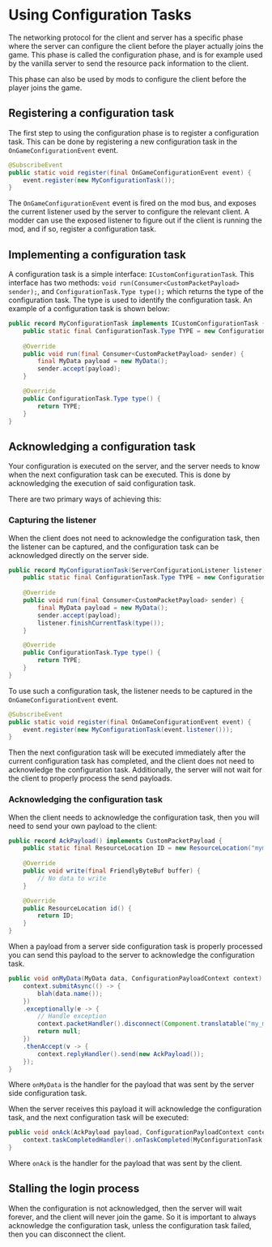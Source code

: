# Using Configuration Tasks

The networking protocol for the client and server has a specific phase where the server can configure the client before the player actually joins the game.
This phase is called the configuration phase, and is for example used by the vanilla server to send the resource pack information to the client.

This phase can also be used by mods to configure the client before the player joins the game.

## Registering a configuration task
The first step to using the configuration phase is to register a configuration task.
This can be done by registering a new configuration task in the `OnGameConfigurationEvent` event.
```java
@SubscribeEvent
public static void register(final OnGameConfigurationEvent event) {
    event.register(new MyConfigurationTask());
}
```
The `OnGameConfigurationEvent` event is fired on the mod bus, and exposes the current listener used by the server to configure the relevant client.
A modder can use the exposed listener to figure out if the client is running the mod, and if so, register a configuration task.

## Implementing a configuration task
A configuration task is a simple interface: `ICustomConfigurationTask`.
This interface has two methods: `void run(Consumer<CustomPacketPayload> sender);`, and `ConfigurationTask.Type type();` which returns the type of the configuration task.
The type is used to identify the configuration task.
An example of a configuration task is shown below:
```java
public record MyConfigurationTask implements ICustomConfigurationTask {
    public static final ConfigurationTask.Type TYPE = new ConfigurationTask.Type(new ResourceLocation("mymod:my_task"));
    
    @Override
    public void run(final Consumer<CustomPacketPayload> sender) {
        final MyData payload = new MyData();
        sender.accept(payload);
    }

    @Override
    public ConfigurationTask.Type type() {
        return TYPE;
    }
}
```

## Acknowledging a configuration task
Your configuration is executed on the server, and the server needs to know when the next configuration task can be executed.
This is done by acknowledging the execution of said configuration task.

There are two primary ways of achieving this:

### Capturing the listener
When the client does not need to acknowledge the configuration task, then the listener can be captured, and the configuration task can be acknowledged directly on the server side.
```java
public record MyConfigurationTask(ServerConfigurationListener listener) implements ICustomConfigurationTask {
    public static final ConfigurationTask.Type TYPE = new ConfigurationTask.Type(new ResourceLocation("mymod:my_task"));
    
    @Override
    public void run(final Consumer<CustomPacketPayload> sender) {
        final MyData payload = new MyData();
        sender.accept(payload);
        listener.finishCurrentTask(type());
    }

    @Override
    public ConfigurationTask.Type type() {
        return TYPE;
    }
}
```
To use such a configuration task, the listener needs to be captured in the `OnGameConfigurationEvent` event.
```java
@SubscribeEvent
public static void register(final OnGameConfigurationEvent event) {
    event.register(new MyConfigurationTask(event.listener()));
}
```
Then the next configuration task will be executed immediately after the current configuration task has completed, and the client does not need to acknowledge the configuration task.
Additionally, the server will not wait for the client to properly process the send payloads.

### Acknowledging the configuration task
When the client needs to acknowledge the configuration task, then you will need to send your own payload to the client:
```java
public record AckPayload() implements CustomPacketPayload {
    public static final ResourceLocation ID = new ResourceLocation("mymod:ack");
    
    @Override
    public void write(final FriendlyByteBuf buffer) {
        // No data to write
    }

    @Override
    public ResourceLocation id() {
        return ID;
    }
}
```
When a payload from a server side configuration task is properly processed you can send this payload to the server to acknowledge the configuration task.
```java
public void onMyData(MyData data, ConfigurationPayloadContext context) {
    context.submitAsync(() -> {
        blah(data.name());
    })
    .exceptionally(e -> {
        // Handle exception
        context.packetHandler().disconnect(Component.translatable("my_mod.configuration.failed", e.getMessage()));
        return null;
    })
    .thenAccept(v -> {
        context.replyHandler().send(new AckPayload());
    });     
}
```
Where `onMyData` is the handler for the payload that was sent by the server side configuration task.

When the server receives this payload it will acknowledge the configuration task, and the next configuration task will be executed:
```java
public void onAck(AckPayload payload, ConfigurationPayloadContext context) {
    context.taskCompletedHandler().onTaskCompleted(MyConfigurationTask.TYPE);
}
```
Where `onAck` is the handler for the payload that was sent by the client.

## Stalling the login process
When the configuration is not acknowledged, then the server will wait forever, and the client will never join the game.
So it is important to always acknowledge the configuration task, unless the configuration task failed, then you can disconnect the client.
